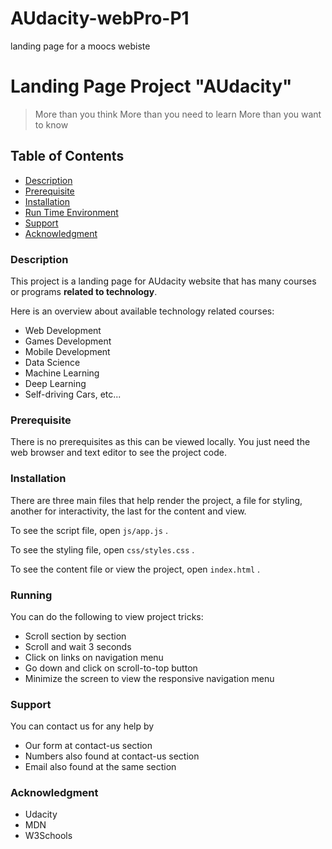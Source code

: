 # AUdacity-webPro-P1
landing page for a moocs webiste

# Landing Page Project "AUdacity"

> More than you think
> More than you need to learn
> More than you want to know


## Table of Contents

* [Description](#Description)
* [Prerequisite](#Prerequisite)
* [Installation](#Installation)
* [Run Time Environment](#Running)
* [Support](#Support)
* [Acknowledgment](#Acknowledgment)



### Description

This project is a landing page for AUdacity website that has many courses or programs **related to technology**.

Here is an overview about available technology related courses:

* Web Development
* Games Development
* Mobile Development
* Data Science
* Machine Learning
* Deep Learning
* Self-driving Cars, etc...


### Prerequisite

There is no prerequisites as this can be viewed locally.
You just need the web browser and text editor to see the project code.



### Installation

There are three main files that help render the project, a file for styling, another for interactivity, the last for the content and view.

To see the script file, open `js/app.js` .

To see the styling file, open `css/styles.css` .

To see the content file or view the project, open `index.html` .


### Running

You can do the following to view project tricks:

- Scroll section by section
- Scroll and wait 3 seconds
- Click on links on navigation menu
- Go down and click on scroll-to-top button
- Minimize the screen to view the responsive navigation menu



### Support

You can contact us for any help by

* Our form at contact-us section
* Numbers also found at contact-us section
* Email also found at the same section


### Acknowledgment

* Udacity
* MDN
* W3Schools


